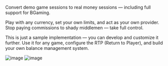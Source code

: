 Convert demo game sessions to real money sessions — including full support for BGaming.

Play with any currency, set your own limits, and act as your own provider.
Stop paying commissions to shady middlemen — take full control.

This is just a sample implementation — you can develop and customize it further.
Use it for any game, configure the RTP (Return to Player), and build your own balance management system.


![image](https://github.com/user-attachments/assets/4d670169-444a-4e18-b041-eabe04ef5f2c)
![image](https://github.com/user-attachments/assets/0fc32cf3-d9b8-48ee-bee2-5129e6361c32)
